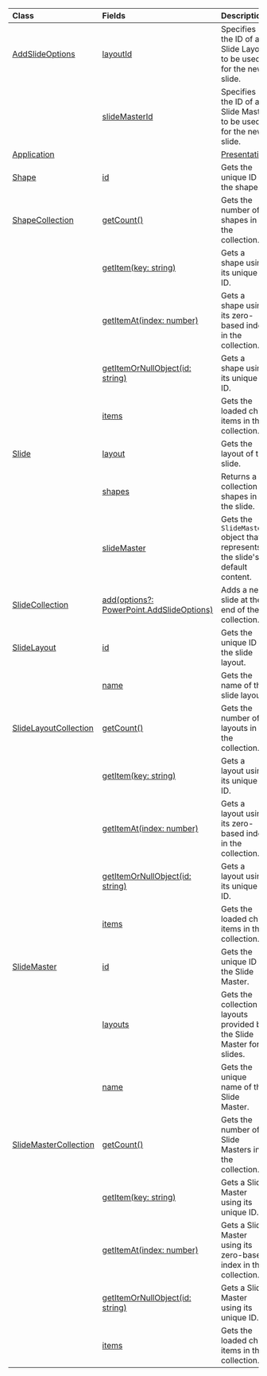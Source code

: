 | Class | Fields | Description |
|:---|:---|:---|
|[AddSlideOptions](/javascript/api/powerpoint/powerpoint.addslideoptions)|[layoutId](/javascript/api/powerpoint/powerpoint.addslideoptions#layoutid)|Specifies the ID of a Slide Layout to be used for the new slide.|
||[slideMasterId](/javascript/api/powerpoint/powerpoint.addslideoptions#slidemasterid)|Specifies the ID of a Slide Master to be used for the new slide.|
|[Application](/javascript/api/powerpoint/powerpoint.application)||[Presentation](/javascript/api/powerpoint/powerpoint.presentation)|[slideMasters](/javascript/api/powerpoint/powerpoint.presentation#slidemasters)|Returns the collection of `SlideMaster` objects that are in the presentation.|
|[Shape](/javascript/api/powerpoint/powerpoint.shape)|[id](/javascript/api/powerpoint/powerpoint.shape#id)|Gets the unique ID of the shape.|
|[ShapeCollection](/javascript/api/powerpoint/powerpoint.shapecollection)|[getCount()](/javascript/api/powerpoint/powerpoint.shapecollection#getcount--)|Gets the number of shapes in the collection.|
||[getItem(key: string)](/javascript/api/powerpoint/powerpoint.shapecollection#getitem-key-)|Gets a shape using its unique ID.|
||[getItemAt(index: number)](/javascript/api/powerpoint/powerpoint.shapecollection#getitemat-index-)|Gets a shape using its zero-based index in the collection.|
||[getItemOrNullObject(id: string)](/javascript/api/powerpoint/powerpoint.shapecollection#getitemornullobject-id-)|Gets a shape using its unique ID.|
||[items](/javascript/api/powerpoint/powerpoint.shapecollection#items)|Gets the loaded child items in this collection.|
|[Slide](/javascript/api/powerpoint/powerpoint.slide)|[layout](/javascript/api/powerpoint/powerpoint.slide#layout)|Gets the layout of the slide.|
||[shapes](/javascript/api/powerpoint/powerpoint.slide#shapes)|Returns a collection of shapes in the slide.|
||[slideMaster](/javascript/api/powerpoint/powerpoint.slide#slidemaster)|Gets the `SlideMaster` object that represents the slide's default content.|
|[SlideCollection](/javascript/api/powerpoint/powerpoint.slidecollection)|[add(options?: PowerPoint.AddSlideOptions)](/javascript/api/powerpoint/powerpoint.slidecollection#add-options-)|Adds a new slide at the end of the collection.|
|[SlideLayout](/javascript/api/powerpoint/powerpoint.slidelayout)|[id](/javascript/api/powerpoint/powerpoint.slidelayout#id)|Gets the unique ID of the slide layout.|
||[name](/javascript/api/powerpoint/powerpoint.slidelayout#name)|Gets the name of the slide layout.|
|[SlideLayoutCollection](/javascript/api/powerpoint/powerpoint.slidelayoutcollection)|[getCount()](/javascript/api/powerpoint/powerpoint.slidelayoutcollection#getcount--)|Gets the number of layouts in the collection.|
||[getItem(key: string)](/javascript/api/powerpoint/powerpoint.slidelayoutcollection#getitem-key-)|Gets a layout using its unique ID.|
||[getItemAt(index: number)](/javascript/api/powerpoint/powerpoint.slidelayoutcollection#getitemat-index-)|Gets a layout using its zero-based index in the collection.|
||[getItemOrNullObject(id: string)](/javascript/api/powerpoint/powerpoint.slidelayoutcollection#getitemornullobject-id-)|Gets a layout using its unique ID.|
||[items](/javascript/api/powerpoint/powerpoint.slidelayoutcollection#items)|Gets the loaded child items in this collection.|
|[SlideMaster](/javascript/api/powerpoint/powerpoint.slidemaster)|[id](/javascript/api/powerpoint/powerpoint.slidemaster#id)|Gets the unique ID of the Slide Master.|
||[layouts](/javascript/api/powerpoint/powerpoint.slidemaster#layouts)|Gets the collection of layouts provided by the Slide Master for slides.|
||[name](/javascript/api/powerpoint/powerpoint.slidemaster#name)|Gets the unique name of the Slide Master.|
|[SlideMasterCollection](/javascript/api/powerpoint/powerpoint.slidemastercollection)|[getCount()](/javascript/api/powerpoint/powerpoint.slidemastercollection#getcount--)|Gets the number of Slide Masters in the collection.|
||[getItem(key: string)](/javascript/api/powerpoint/powerpoint.slidemastercollection#getitem-key-)|Gets a Slide Master using its unique ID.|
||[getItemAt(index: number)](/javascript/api/powerpoint/powerpoint.slidemastercollection#getitemat-index-)|Gets a Slide Master using its zero-based index in the collection.|
||[getItemOrNullObject(id: string)](/javascript/api/powerpoint/powerpoint.slidemastercollection#getitemornullobject-id-)|Gets a Slide Master using its unique ID.|
||[items](/javascript/api/powerpoint/powerpoint.slidemastercollection#items)|Gets the loaded child items in this collection.|
